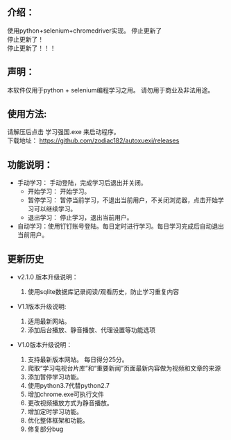 ## 介绍：
使用python+selenium+chromedriver实现。
停止更新了  
停止更新了！  
停止更新了！！！



## 声明：
本软件仅用于python + selenium编程学习之用。
请勿用于商业及非法用途。




## 使用方法:
请解压后点击 学习强国.exe 来启动程序。  
下载地址： https://github.com/zodiac182/autoxuexi/releases




## 功能说明：
* 手动学习： 手动登陆，完成学习后退出并关闭。   
    * 开始学习： 开始学习。
    * 暂停学习： 暂停当前学习，不退出当前用户，不关闭浏览器，点击开始学习可以继续学习。
    * 退出学习： 停止学习，退出当前用户。
* 自动学习：使用钉钉账号登陆。每日定时进行学习。每日学习完成后自动退出当前用户。





## 更新历史
* v2.1.0 版本升级说明：
    1. 使用sqlite数据库记录阅读/观看历史，防止学习重复内容

* V1.1版本升级说明:
    1. 适用最新网站。
    2. 添加后台播放、静音播放、代理设置等功能选项

* V1.0版本升级说明：
    1. 支持最新版本网站。 每日得分25分。
    2. 爬取“学习电视台片库”和“重要新闻”页面最新内容做为视频和文章的来源
    3. 添加暂停学习功能。
    4. 使用python3.7代替python2.7
    5. 增加chrome.exe可执行文件
    6. 更改视频播放方式为静音播放。
    7. 增加定时学习功能。
    8. 优化整体框架和功能。
    9. 修复部分bug
